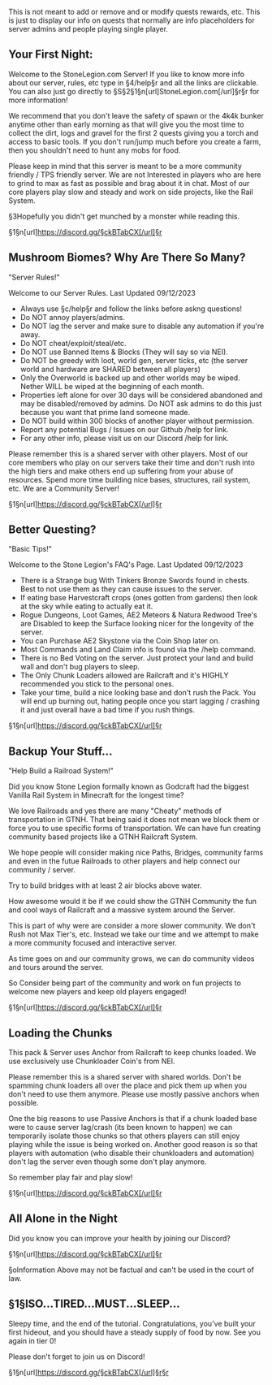This is not meant to add or remove and or modify quests rewards, etc. This is just to display our info on quests that normally are info placeholders for server admins and people playing single player. 








## Your First Night:

Welcome to the StoneLegion.com Server! If you like to know more info about our server, rules, etc type in §4/help§r and all the links are clickable. You can also just go directly to §S§2§1§n[url]StoneLegion.com[/url]§r§r for more information! 

We recommend that you don't leave the safety of spawn or the 4k4k bunker anytime other than early morning as that will give you the most time to collect the dirt, logs and gravel for the first 2 quests giving you a torch and access to basic tools. If you don't run/jump much before you create a farm, then you shouldn't need to hunt any mobs for food. 

Please keep in mind that this server is meant to be a more community friendly / TPS friendly server. We are not Interested in players who are here to grind to max as fast as possible and brag about it in chat. Most of our core players play slow and steady and work on side projects, like the Rail System.

§3Hopefully you didn't get munched by a monster while reading this.

§1§n[url]https://discord.gg/§ckBTabCX[/url]§r









## Mushroom Biomes? Why Are There So Many?
"Server Rules!"

Welcome to our Server Rules.
Last Updated 09/12/2023

- Always use §c/help§r and follow the links before askng questions!
- Do NOT annoy players/admins.
- Do NOT lag the server and make sure to disable any automation if you're away.
- Do NOT cheat/exploit/steal/etc.
- Do NOT use Banned Items & Blocks (They will say so via NEI).
- Do NOT be greedy with loot, world gen, server ticks, etc (the server world and hardware are SHARED between all players)
- Only the Overworld is backed up and other worlds may be wiped. Nether WILL be wiped at the beginning of each month.
- Properties left alone for over 30 days will be considered abandoned and may be disabled/removed by admins. Do NOT ask admins to do this just because you want that prime land someone made.
- Do NOT build within 300 blocks of another player without permission.
- Report any potential Bugs / Issues on our Github /help for link.
- For any other info, please visit us on our Discord /help for link.

Please remember this is a shared server with other players. Most of our core members who play on our servers take their time and don't rush into the high tiers and make others end up suffering from your abuse of resources. Spend more time building nice bases, structures, rail system, etc. We are a Community Server!

§1§n[url]https://discord.gg/§ckBTabCX[/url]§r









## Better Questing?
"Basic Tips!"

Welcome to the Stone Legion's FAQ's Page.
Last Updated 09/12/2023

- There is a Strange bug With Tinkers Bronze Swords found in chests. Best to not use them as they can cause issues to the server.
- If eating base Harvestcraft crops (ones gotten from gardens) then look at the sky while eating to actually eat it.
- Rogue Dungeons, Loot Games, AE2 Meteors & Natura Redwood Tree's are Disabled to keep the Surface looking nicer for the longevity of the server.
- You can Purchase AE2 Skystone via the Coin Shop later on.
- Most Commands and Land Claim info is found via the /help command.
- There is no Bed Voting on the server. Just protect your land and build wall and don't bug players to sleep.
- The Only Chunk Loaders allowed are Railcraft and it's HIGHLY recommended you stick to the personal ones. 
- Take your time,  build a nice looking base and don't rush the Pack. You will end up burning out,  hating people once you start lagging / crashing it and just overall have a bad time if you rush things. 

§1§n[url]https://discord.gg/§ckBTabCX[/url]§r










## Backup Your Stuff...
"Help Build a Railroad System!"

Did you know Stone Legion formally known as Godcraft had the biggest Vanilla Rail System in Minecraft for the longest time?

We love Railroads and yes there are many "Cheaty" methods of transportation in GTNH. That being said it does not mean we block them or force you to use specific forms of transportation. We can have fun creating community based projects like a GTNH Railcraft System.

We hope people will consider making nice Paths, Bridges, community farms and even in the futue Railroads to other players and help connect our community / server. 

Try to build bridges with at least 2 air blocks above water.

How awesome would it be if we could show the GTNH Community the fun and cool ways of Railcraft and a massive system around the Server. 

This is part of why were are consider a more slower community. We don't Rush not Max Tier's, etc. Instead we take our time and we attempt to make a more community focused and interactive server. 

As time goes on and our community grows, we can do community videos and tours around the server.

So Consider being part of the community and work on fun projects to welcome new players and keep old players engaged! 

§1§n[url]https://discord.gg/§ckBTabCX[/url]§r










## Loading the Chunks

This pack & Server uses Anchor from Railcraft to keep chunks loaded. We use exclusively use Chunkloader Coin's from NEI.

Please remember this is a shared server with shared worlds. Don't be spamming chunk loaders all over the place and pick them up when you don't need to use them anymore. Please use mostly passive anchors when possible.

One the big reasons to use Passive Anchors is that if a chunk loaded base were to cause server lag/crash (its been known to happen) we can temporarily isolate those chunks so that others players can still enjoy playing while the issue is being worked on. Another good reason is so that players with automation (who disable their chunkloaders and automation) don't lag the server even though some don't play anymore.

So remember play fair and play slow!

§1§n[url]https://discord.gg/§ckBTabCX[/url]§r









## All Alone in the Night

Did you know you can improve your health by joining our Discord?

§1§n[url]https://discord.gg/§ckBTabCX[/url]§r

§oInformation Above may not be factual and can't be used in the court of law.




## §1§lSO...TIRED...MUST...SLEEP...

Sleepy time, and the end of the tutorial. Congratulations, you've built your first hideout, and you should have a steady supply of food by now. See you again in tier 0!

Please don't forget to join us on Discord!

§1§n[url]https://discord.gg/§ckBTabCX[/url]§r§r
